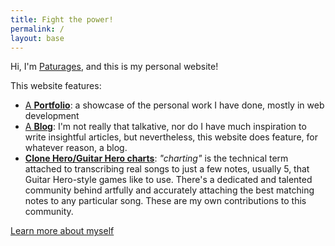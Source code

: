 ```yaml
---
title: Fight the power!
permalink: /
layout: base
---
```


Hi, I'm [Paturages](/about), and this is my personal website!

This website features:
* [A **Portfolio**](/projects): a showcase of the personal work I have done, mostly in web development
* [A **Blog**](/blog): I'm not really that talkative, nor do I have much inspiration to write insightful articles, but nevertheless, this website does feature, for whatever reason, a blog.
* [**Clone Hero/Guitar Hero charts**](https://public.fightthe.pw/clonehero/): *"charting"* is the technical term attached to transcribing real songs to just a few notes, usually 5, that Guitar Hero-style games like to use. There's a dedicated and talented community behind artfully and accurately attaching the best matching notes to any particular song. These are my own contributions to this community.

[Learn more about myself](/about)
